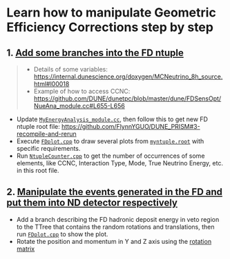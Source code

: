 # Learn how to manipulate Geometric Efficiency Corrections step by step
## 1. [Add some branches into the FD ntuple](https://github.com/FlynnYGUO/myntuples/blob/main/myntuples/MyEnergyAnalysis/MyEnergyAnalysis_module.cc)
> - Details of some variables: https://internal.dunescience.org/doxygen/MCNeutrino_8h_source.html#l00018
> - Example of how to access CCNC: https://github.com/DUNE/dunetpc/blob/master/dune/FDSensOpt/NueAna_module.cc#L655-L656  
- Update [```MyEnergyAnalysis_module.cc```](https://github.com/FlynnYGUO/myntuples/blob/main/myntuples/MyEnergyAnalysis/MyEnergyAnalysis_module.cc#L260-L266), then follow this to get new FD ntuple root file: https://github.com/FlynnYGUO/DUNE_PRISM#3-recompile-and-rerun   
- Execute [```FDplot.cpp```](https://github.com/FlynnYGUO/DUNE_PRISM/blob/main/Steps/Step1/FDplot.cpp) to draw several plots from [```myntuple.root```](https://github.com/FlynnYGUO/DUNE_PRISM/blob/main/Steps/Step1/myntuple.root) with specific requirements.
- Run [```NtupleCounter.cpp```](https://github.com/FlynnYGUO/DUNE_PRISM/blob/main/Steps/Step1/NtupleCounter.cpp) to get the number of occurrences of some elements, like CCNC, Interaction Type, Mode, True Neutrino Energy, etc. in this root file.

## 2. [Manipulate the events generated in the FD and put them into ND detector respectively](https://github.com/FlynnYGUO/DUNE_ND_GeoEff/blob/FD_Wei/app/runGeoEffFDEvtSim.cpp)
- Add a branch describing the FD hadronic deposit energy in veto region to the TTree that contains the random rotations and translations, then run [```FDplot.cpp```](https://github.com/FlynnYGUO/DUNE_PRISM/blob/main/Steps/Step1/FDplot.cpp) to show the plot. 
- Rotate the position and momentum in Y and Z axis using the [rotation matrix](https://github.com/FlynnYGUO/DUNE_ND_GeoEff/blob/FD_Wei/app/runGeoEffFDEvtSim.cpp#L427-L461)

